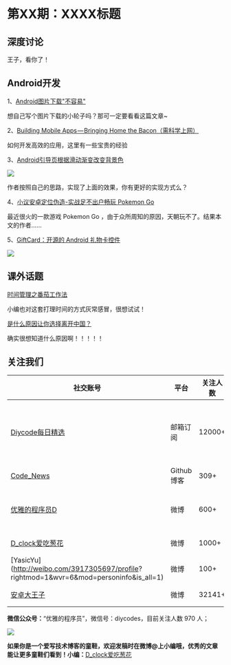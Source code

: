 # 第XX期：XXXX标题

## 深度讨论

[]()

王子，看你了！

## Android开发

1、[Android图片下载"不容易"](http://mp.weixin.qq.com/s?__biz=MzA5MzI3NjE2MA==&mid=2650236477&idx=1&sn=fd883f5b6ebb4ac8249de50ad3249793&scene=0#wechat_redirect)

想自己写个图片下载的小轮子吗？那可一定要看看这篇文章~

2、[Building Mobile Apps — Bringing Home the Bacon（需科学上网）](https://medium.com/@cesarmcferreira/building-mobile-apps-bringing-home-the-bacon-f23e35be4a74#.wv55g6zi4)

如何开发高效的应用，这里有一些宝贵的经验

3、[Android引导页根据滑动渐变改变背景色](http://www.jianshu.com/p/c795ad5bf6f4)

![](http://upload-images.jianshu.io/upload_images/2454085-60c25e7b5c9451bb.gif?imageMogr2/auto-orient/strip)

作者按照自己的思路，实现了上面的效果，你有更好的实现方式么？

4、[小议安卓定位伪造-实战足不出户畅玩 Pokemon Go](http://drops.wooyun.org/tips/17840)

最近很火的一款游戏 Pokemon Go ，由于众所周知的原因，天朝玩不了。结果本文的作者......

5、[GiftCard：开源的 Android 礼物卡控件](https://github.com/ldoublem/GiftCard)

![](https://github.com/ldoublem/GiftCard/raw/master/screenshot/shot.gif)


## 课外话题

[时间管理之番茄工作法](http://www.jianshu.com/p/0057d268d4d3)

小编也对这套打理时间的方式灰常感冒，很想试试！

[是什么原因让你选择离开中国？](https://www.zhihu.com/question/32037241)

确实很想知道什么原因啊！！！！！


## 关注我们

| 社交账号  |  平台  | 关注人数 | 说明 |
| -------- | -------- | -------- | -------- |
| [Diycode每日精选](http://list.qq.com/cgi-bin/qf_invite?id=d469993d2c888e971c0fbb2309c4d84256968386b126b967)|   邮箱订阅  | 12000+ | 每日分享一次Android、iOS、Swfit技术干货  |
| [Code_News](https://github.com/DiyCodes/code_news) |    Github博客  |309+ | 每日邮件推送列表  |
| [优雅的程序员D](http://weibo.com/u/5891258264) |   微博  | 600+ | 官方微博，每日分享开源信息  |
| [D_clock爱吃葱花](http://weibo.com/u/2480694892)  |   微博  | 1000+ | 日报发起人  |
|[YasicYu](http://weibo.com/3917305697/profile? rightmod=1&wvr=6&mod=personinfo&is_all=1)  |   微博  | 100+ | 日报发起人  |
|[安卓大王子](http://weibo.com/apkbus/)   |   微博  | 32141+ | 日报发起人  |



**微信公众号：**“优雅的程序员”，微信号：diycodes，目前关注人数 970 人；

![](http://upload-images.jianshu.io/upload_images/1846413-b42abfa70f909099.jpg?imageMogr2/auto-orient/strip%7CimageView2/2/w/1240)

**如果你是一个爱写技术博客的童鞋，欢迎发稿时在微博@上小编哦，优秀的文章能让更多童鞋们看到！小编：**[D_clock爱吃葱花](http://weibo.com/2480694892/profile?rightmod=1&wvr=6&mod=personinfo&is_all=1)
